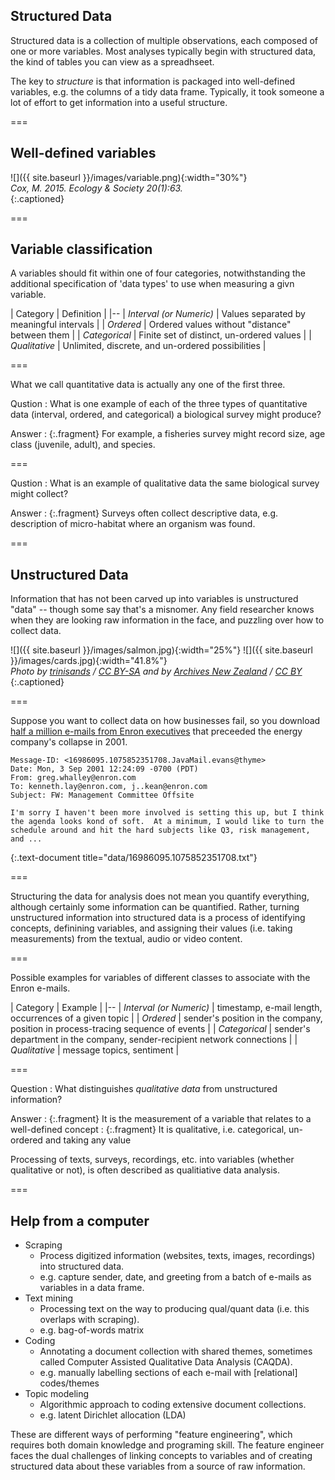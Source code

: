 ---
---

## Structured Data

Structured data is a collection of multiple observations, each composed of one or more variables. Most analyses typically begin with structured data, the kind of tables you can view as a spreadhseet.

The key to *structure* is that information is packaged into well-defined variables, e.g. the columns of a tidy data frame. Typically, it took someone a lot of effort to get information into a useful structure.

===

## Well-defined variables

![]({{ site.baseurl }}/images/variable.png){:width="30%"}  
*Cox, M. 2015. Ecology & Society 20(1):63.*  
{:.captioned}

===

## Variable classification

A variables should fit within one of four categories, notwithstanding the additional specification of 'data types' to use when measuring a givn variable.

| Category | Definition |
|--
| *Interval (or Numeric)* | Values separated by meaningful intervals |
| *Ordered* | Ordered values without "distance" between them |
| *Categorical* | Finite set of distinct, un-ordered values |
| *Qualitative* | Unlimited, discrete, and un-ordered possibilities |

===

What we call quantitative data is actually any one of the first three.

Qustion
: What is one example of each of the three types of quantitative data (interval, ordered, and categorical) a biological survey might produce?

Answer
: {:.fragment} For example, a fisheries survey might record size, age class (juvenile, adult), and species.

===

Qustion
: What is an example of qualitative data the same biological survey might collect?

Answer
: {:.fragment} Surveys often collect descriptive data, e.g. description of micro-habitat where an organism was found.

===

## Unstructured Data

Information that has not been carved up into variables is unstructured "data" -- though some say that's a misnomer. Any field researcher knows when they are looking raw information in the face, and puzzling over how to collect data.

![]({{ site.baseurl }}/images/salmon.jpg){:width="25%"} ![]({{ site.baseurl }}/images/cards.jpg){:width="41.8%"}  
*Photo by [trinisands](https://www.flickr.com/photos/50680623@N04) / [CC BY-SA](https://creativecommons.org/licenses/by-sa/2.0/) and by [Archives New Zealand](https://www.flickr.com/photos/archivesnz/) / [CC BY](https://creativecommons.org/licenses/by/2.0/)*
{:.captioned}

===

Suppose you want to collect data on how businesses fail, so you download [half a million e-mails from Enron executives](https://www.cs.cmu.edu/~./enron/) that preceeded the energy company's collapse in 2001.

~~~
Message-ID: <16986095.1075852351708.JavaMail.evans@thyme>
Date: Mon, 3 Sep 2001 12:24:09 -0700 (PDT)
From: greg.whalley@enron.com
To: kenneth.lay@enron.com, j..kean@enron.com
Subject: FW: Management Committee Offsite

I'm sorry I haven't been more involved is setting this up, but I think the agenda looks kond of soft.  At a minimum, I would like to turn the schedule around and hit the hard subjects like Q3, risk management, and ...
~~~
{:.text-document title="data/16986095.1075852351708.txt"}

===

Structuring the data for analysis does not mean you quantify everything, although certainly some information can be quantified.
Rather, turning unstructured information into structured data is a process of identifying concepts, definining variables, and assigning their values (i.e. taking measurements) from the textual, audio or video content.

===

Possible examples for variables of different classes to associate with the Enron e-mails.

| Category | Example |
|--
| *Interval (or Numeric)* | timestamp, e-mail length, occurrences of a given topic |
| *Ordered* | sender's position in the company, position in process-tracing sequence of events |
| *Categorical* | sender's department in the company, sender-recipient network connections |
| *Qualitative* | message topics, sentiment |

===

Question
: What distinguishes *qualitative data* from unstructured information?

Answer
: {:.fragment} It is the measurement of a variable that relates to a well-defined concept
: {:.fragment} It is qualitative, i.e. categorical, un-ordered and taking any value

Processing of texts, surveys, recordings, etc. into variables (whether qualitative or not), is often described as qualitiative data analysis.

===

## Help from a computer

- Scraping
  - Process digitized information (websites, texts, images, recordings) into structured data.
  - e.g. capture sender, date, and greeting from a batch of e-mails as variables in a data frame.
- Text mining
  - Processing text on the way to producing qual/quant data (i.e. this overlaps with scraping).
  - e.g. bag-of-words matrix
- Coding
  - Annotating a document collection with shared themes, sometimes called Computer Assisted Qualitative Data Analysis (CAQDA).
  - e.g. manually labelling sections of each e-mail with [relational] codes/themes 
- Topic modeling
  - Algorithmic approach to coding extensive document collections.
  - e.g. latent Dirichlet allocation (LDA)

These are different ways of performing "feature engineering", which requires both domain knowledge and programing skill. The feature engineer faces the dual challenges of linking concepts to variables and of creating structured data about these variables from a source of raw information.
